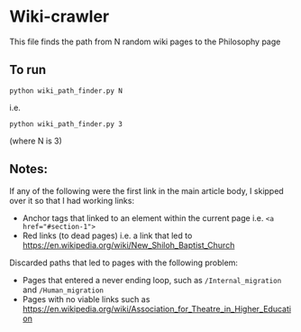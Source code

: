 # Wiki-crawler
This file finds the path from N random wiki pages to the Philosophy page

## To run
```
python wiki_path_finder.py N
```

i.e.
```
python wiki_path_finder.py 3
```
(where N is 3)

## Notes:

If any of the following were the first link in the main article body, I skipped over it so that I had working links:
* Anchor tags that linked to an element within the current page i.e. `<a href="#section-1">`
* Red links (to dead pages) i.e. a link that led to https://en.wikipedia.org/wiki/New_Shiloh_Baptist_Church

Discarded paths that led to pages with the following problem:
* Pages that entered a never ending loop, such as `/Internal_migration` and  `/Human_migration`
* Pages with no viable links such as https://en.wikipedia.org/wiki/Association_for_Theatre_in_Higher_Education
